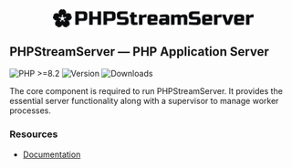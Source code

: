 <p align="center">
  <picture>
    <source media="(prefers-color-scheme: dark)" srcset="https://raw.githubusercontent.com/phpstreamserver/.github/refs/heads/main/assets/phpss_core_light.svg">
    <img alt="PHPStreamServer logo" align="center" width="70%" src="https://raw.githubusercontent.com/phpstreamserver/.github/refs/heads/main/assets/phpss_core_dark.svg">
  </picture>
</p>

## PHPStreamServer — PHP Application Server
![PHP >=8.2](https://img.shields.io/badge/PHP->=8.2-777bb3.svg)
![Version](https://img.shields.io/github/v/tag/phpstreamserver/core?label=Version&filter=v*.*.*&sort=semver&color=374151)
![Downloads](https://img.shields.io/packagist/dt/phpstreamserver/core?label=Downloads&color=f28d1a)

The core component is required to run PHPStreamServer. It provides the essential server functionality along with a supervisor to manage worker processes.

### Resources
- [Documentation](https://phpstreamserver.dev/docs/general/configuration)
